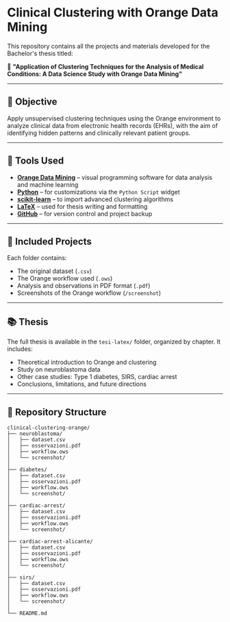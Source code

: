 # Clinical Clustering with Orange Data Mining

This repository contains all the projects and materials developed for the Bachelor's thesis titled:

📘 **"Application of Clustering Techniques for the Analysis of Medical Conditions: A Data Science Study with Orange Data Mining"**

---

## 🎯 Objective

Apply unsupervised clustering techniques using the Orange environment to analyze clinical data from electronic health records (EHRs), with the aim of identifying hidden patterns and clinically relevant patient groups.

---

## 🧠 Tools Used

- **[Orange Data Mining](https://orangedatamining.com/)** – visual programming software for data analysis and machine learning  
- **[Python](https://www.python.org/)** – for customizations via the `Python Script` widget  
- **[scikit-learn](https://scikit-learn.org/stable/)** – to import advanced clustering algorithms  
- **[LaTeX](https://www.latex-project.org/)** – used for thesis writing and formatting  
- **[GitHub](https://github.com/)** – for version control and project backup  

---

## 🔬 Included Projects

Each folder contains:

- The original dataset (`.csv`)
- The Orange workflow used (`.ows`)
- Analysis and observations in PDF format (`.pdf`)
- Screenshots of the Orange workflow (`/screenshot`)

---

## 📚 Thesis

The full thesis is available in the `tesi-latex/` folder, organized by chapter. It includes:

- Theoretical introduction to Orange and clustering
- Study on neuroblastoma data
- Other case studies: Type 1 diabetes, SIRS, cardiac arrest
- Conclusions, limitations, and future directions

---

## 📂 Repository Structure

```plaintext
clinical-clustering-orange/
├── neuroblastoma/
│   ├── dataset.csv
│   ├── osservazioni.pdf
│   ├── workflow.ows
│   └── screenshot/
│
├── diabetes/
│   ├── dataset.csv
│   ├── osservazioni.pdf
│   ├── workflow.ows
│   └── screenshot/
│
├── cardiac-arrest/
│   ├── dataset.csv
│   ├── osservazioni.pdf
│   ├── workflow.ows
│   └── screenshot/
│
├── cardiac-arrest-alicante/
│   ├── dataset.csv
│   ├── osservazioni.pdf
│   ├── workflow.ows
│   └── screenshot/
│
├── sirs/
│   ├── dataset.csv
│   ├── osservazioni.pdf
│   ├── workflow.ows
│   └── screenshot/
│
└── README.md
